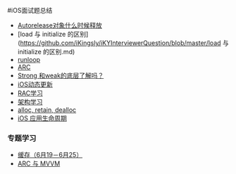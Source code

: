 #iOS面试题总结
* [Autorelease对象什么时候释放](https://github.com/iKingsly/iKYInterviewerQuestion/blob/master/autoreleasepool.md)
* [load 与 initialize 的区别](https://github.com/iKingsly/iKYInterviewerQuestion/blob/master/load 与 initialize 的区别.md)
* [runloop](https://github.com/iKingsly/iKYInterviewerQuestion/blob/master/runloop.md)
* [ARC](https://github.com/iKingsly/iKYInterviewerQuestion/blob/master/arc.md)
* [Strong 和weak的底层了解吗？](https://github.com/iKingsly/iKYInterviewerQuestion/blob/master/Strong和weak的底层了解吗.md)
* [iOS动态更新](https://github.com/iKingsly/iKYInterviewerQuestion/blob/master/jspatch/iOS动态更新.md)
* [RAC学习](https://github.com/iKingsly/iKYInterviewerQuestion/blob/master/RAC学习.md)
* [架构学习](https://github.com/iKingsly/iKYInterviewerQuestion/blob/master/%E6%9E%B6%E6%9E%84%E5%AD%A6%E4%B9%A0.md)
* [alloc, retain, dealloc](https://github.com/iKingsly/iKYInterviewerQuestion/blob/master/Alloc/alloc,retain,dealloc.md)
* [iOS 应用生命周期](https://github.com/iKingsly/iKYInterviewerQuestion/blob/master/ios_%E5%BA%94%E7%94%A8%E7%94%9F%E5%91%BD%E5%91%A8%E6%9C%9F.md)
### 专题学习
* [缓存（6月19－6月25）](https://github.com/iKingsly/iKYInterviewerQuestion/blob/master/%E7%BC%93%E5%AD%98%EF%BC%886%E6%9C%8819%EF%BC%8D6%E6%9C%8825%EF%BC%89.md)
* [ARC 与 MVVM]()